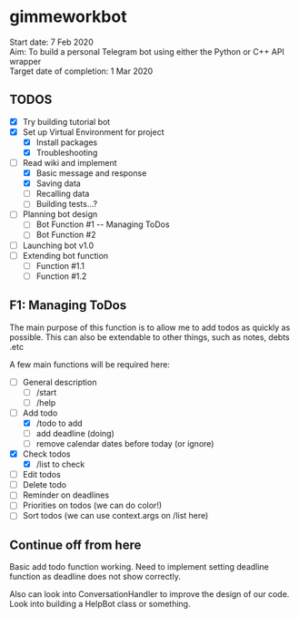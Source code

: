 # gimmeworkbot

Start date: 7 Feb 2020  
Aim: To build a personal Telegram bot using either the Python or C++ API wrapper  
Target date of completion: 1 Mar 2020

## TODOS

- [x] Try building tutorial bot
- [x] Set up Virtual Environment for project
  - [x] Install packages
  - [x] Troubleshooting
- [ ] Read wiki and implement
  - [x] Basic message and response
  - [x] Saving data
  - [ ] Recalling data
  - [ ] Building tests...?
- [ ] Planning bot design
  - [ ] Bot Function #1 -- Managing ToDos
  - [ ] Bot Function #2
- [ ] Launching bot v1.0
- [ ] Extending bot function
  - [ ] Function #1.1
  - [ ] Function #1.2

## F1: Managing ToDos

The main purpose of this function is to allow me to add todos as quickly as possible. This can also be extendable to other things, such as notes, debts .etc

A few main functions will be required here:

- [ ] General description
  - [ ] /start
  - [ ] /help
- [ ] Add todo
  - [x] /todo to add
  - [ ] add deadline (doing)
  - [ ] remove calendar dates before today (or ignore)
- [x] Check todos
  - [x] /list to check
- [ ] Edit todos
- [ ] Delete todo
- [ ] Reminder on deadlines
- [ ] Priorities on todos (we can do color!)
- [ ] Sort todos (we can use context.args on /list here)

## Continue off from here

Basic add todo function working. Need to implement setting deadline function as deadline does not show correctly.

Also can look into ConversationHandler to improve the design of our code. Look into building a HelpBot class or something.
